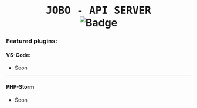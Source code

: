  <h1 align="center">
    <samp>JOBO - API SERVER</samp>
    <br />
    <img src="https://github.com/jobo-uz/api/actions/workflows/laravel.yml/badge.svg?branch=production" alt="Badge" />
</h1>

### Featured plugins:

#### VS-Code:

-   Soon

---

#### PHP-Storm

-   Soon

